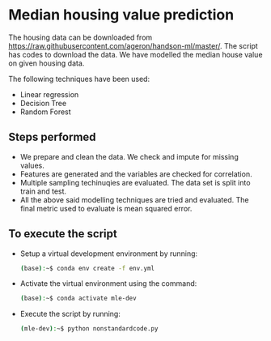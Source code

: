 # Median housing value prediction

The housing data can be downloaded from https://raw.githubusercontent.com/ageron/handson-ml/master/. The script has codes to download the data. We have modelled the median house value on given housing data.

The following techniques have been used:

- Linear regression
- Decision Tree
- Random Forest

## Steps performed

- We prepare and clean the data. We check and impute for missing values.
- Features are generated and the variables are checked for correlation.
- Multiple sampling techinuqies are evaluated. The data set is split into train and test.
- All the above said modelling techniques are tried and evaluated. The final metric used to evaluate is mean squared error.


## To execute the script

* Setup a virtual development environment by running:

  ```sh
  (base):~$ conda env create -f env.yml
  ```
* Activate the virtual environment using the command:

  ```sh
  (base):~$ conda activate mle-dev
  ```
* Execute the script by running:

  ```sh
  (mle-dev):~$ python nonstandardcode.py
  ```
